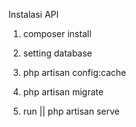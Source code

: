 
Instalasi API

1. composer install

2. setting database

3. php artisan config:cache

4. php artisan migrate

5. run || php artisan serve
